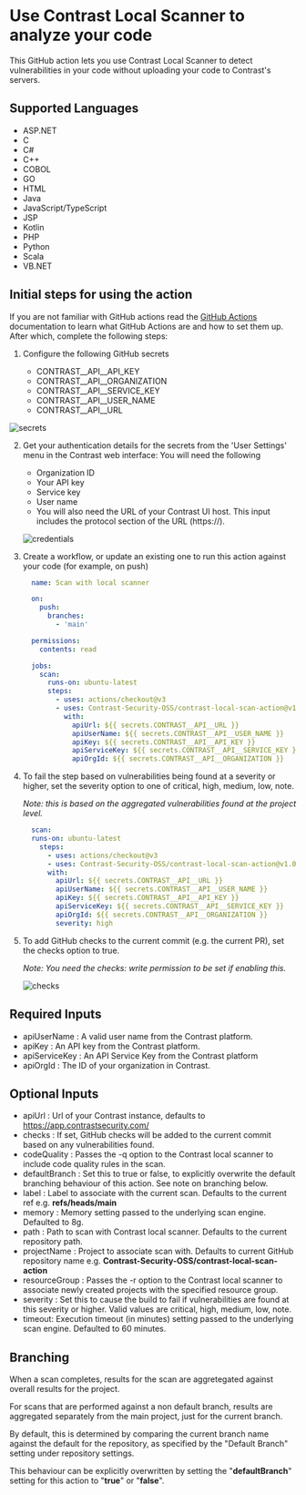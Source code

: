 # Use Contrast Local Scanner to analyze your code

This GitHub action lets you use Contrast Local Scanner to detect vulnerabilities in your code without uploading your code to Contrast's servers.

## Supported Languages
- ASP.NET
- C
- C#
- C++
- COBOL
- GO
- HTML
- Java
- JavaScript/TypeScript
- JSP
- Kotlin
- PHP
- Python
- Scala
- VB.NET

## **Initial steps for using the action**
If you are not familiar with GitHub actions read the
[GitHub Actions](https://docs.github.com/en/actions) documentation to learn what GitHub Actions are and how to set them
up. After which, complete the following steps:

1. Configure the following GitHub secrets

   - CONTRAST__API__API_KEY
   - CONTRAST__API__ORGANIZATION
   - CONTRAST__API__SERVICE_KEY
   - CONTRAST__API__USER_NAME
   - CONTRAST__API__URL

  ![secrets](https://github.com/Contrast-Security-OSS/contrast-local-scan-action/assets/6448060/a40f01a3-b179-4837-abd2-df91a5a220fb)

2. Get your authentication details for the secrets from the 'User Settings' menu in the Contrast web interface: You will need the following 

    - Organization ID
    - Your API key
    - Service key
    - User name
    - You will also need the URL of your Contrast UI host. This input includes the protocol section of the URL (https://).

    ![credentials](https://github.com/Contrast-Security-OSS/contrast-local-scan-action/assets/6448060/7a123c22-1f5f-4091-90d3-f297959d1e20)

3. Create a workflow, or update an existing one to run this action against your code (for example, on push)

   ```yaml
     name: Scan with local scanner

     on:
       push:
         branches:
           - 'main'

     permissions:
       contents: read

     jobs:
       scan:
         runs-on: ubuntu-latest
         steps:
           - uses: actions/checkout@v3
           - uses: Contrast-Security-OSS/contrast-local-scan-action@v1.0.0
             with:
               apiUrl: ${{ secrets.CONTRAST__API__URL }}
               apiUserName: ${{ secrets.CONTRAST__API__USER_NAME }}
               apiKey: ${{ secrets.CONTRAST__API__API_KEY }}
               apiServiceKey: ${{ secrets.CONTRAST__API__SERVICE_KEY }}
               apiOrgId: ${{ secrets.CONTRAST__API__ORGANIZATION }}
   ```

4. To fail the step based on vulnerabilities being found at a severity or higher, set the severity option to one of critical, high, medium, low, note.

   *Note: this is based on the aggregated vulnerabilities found at the project level.*

   ```yaml
     scan:
     runs-on: ubuntu-latest
       steps:
         - uses: actions/checkout@v3
         - uses: Contrast-Security-OSS/contrast-local-scan-action@v1.0.0
         with:
           apiUrl: ${{ secrets.CONTRAST__API__URL }}
           apiUserName: ${{ secrets.CONTRAST__API__USER_NAME }}
           apiKey: ${{ secrets.CONTRAST__API__API_KEY }}
           apiServiceKey: ${{ secrets.CONTRAST__API__SERVICE_KEY }}
           apiOrgId: ${{ secrets.CONTRAST__API__ORGANIZATION }}
           severity: high
   ```

5. To add GitHub checks to the current commit (e.g. the current PR), set the checks option to true.

   *Note: You need the checks: write permission to be set if enabling this.*

   ![checks](https://github.com/Contrast-Security-OSS/contrast-local-scan-action/assets/6448060/d39d14c4-1f05-4ac6-8e3d-c09912ed9559)

## Required Inputs

- apiUserName : A valid user name from the Contrast platform.
- apiKey : An API key from the Contrast platform.
- apiServiceKey : An API Service Key from the Contrast platform
- apiOrgId : The ID of your organization in Contrast.

## Optional Inputs

- apiUrl : Url of your Contrast instance, defaults to https://app.contrastsecurity.com/
- checks : If set, GitHub checks will be added to the current commit based on any vulnerabilities found.
- codeQuality : Passes the -q option to the Contrast local scanner to include code quality rules in the scan.
- defaultBranch : Set this to true or false, to explicitly overwrite the default branching behaviour of this action. See note on branching below.
- label : Label to associate with the current scan. Defaults to the current ref e.g. **refs/heads/main**
- memory : Memory setting passed to the underlying scan engine. Defaulted to 8g.
- path : Path to scan with Contrast local scanner. Defaults to the current repository path.
- projectName : Project to associate scan with. Defaults to current GitHub repository name e.g. **Contrast-Security-OSS/contrast-local-scan-action**
- resourceGroup : Passes the -r option to the Contrast local scanner to associate newly created projects with the specified resource group.
- severity : Set this to cause the build to fail if vulnerabilities are found at this severity or higher. Valid values are critical, high, medium, low, note.
- timeout: Execution timeout (in minutes) setting passed to the underlying scan engine. Defaulted to 60 minutes.

## Branching

When a scan completes, results for the scan are aggretegated against overall results for the project.

For scans that are performed against a non default branch, results are aggregated separately from the main project, just for the current branch.

By default, this is determined by comparing the current branch name against the default for the repository, as specified by the "Default Branch" setting under repository settings.

This behaviour can be explicitly overwritten by setting the "**defaultBranch**" setting for this action to "**true**" or "**false**".


